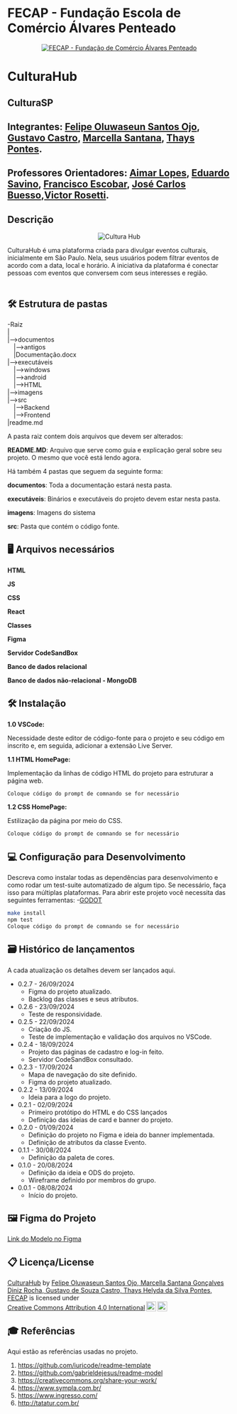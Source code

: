 # FECAP - Fundação Escola de Comércio Álvares Penteado

<p align="center">
<a href= "https://www.fecap.br/"><img src="https://encrypted-tbn0.gstatic.com/images?q=tbn:ANd9GcRhZPrRa89Kma0ZZogxm0pi-tCn_TLKeHGVxywp-LXAFGR3B1DPouAJYHgKZGV0XTEf4AE&usqp=CAU" alt="FECAP - Fundação de Comércio Álvares Penteado" border="0"></a>
</p>

# CulturaHub

## CulturaSP

## Integrantes: <a href="https://www.linkedin.com/in/felipeosantosojo/">Felipe Oluwaseun Santos Ojo</a>, <a href="https://www.linkedin.com/in/gustavocastro01/">Gustavo Castro</a>, <a href="https://www.linkedin.com/in/marcella-santana-b76883262/">Marcella Santana</a>, <a href="https://www.linkedin.com/in/thays-pontes-14663822b//">Thays Pontes</a>.

## Professores Orientadores: <a href="https://www.linkedin.com/in/aimarlopes/">Aimar Lopes</a>, <a href="https://www.linkedin.com/in/eduardo-savino-gomes-77833a10/">Eduardo Savino</a>, <a href="https://www.linkedin.com/in/francisco-escobar/">Francisco Escobar</a>, <a href="https://www.linkedin.com/in/jbuesso/">José Carlos Buesso</a>,<a href="https://www.linkedin.com/in/victorbarq/">Victor Rosetti</a>.

## Descrição

<p align="center">
<img src="https://i.imgur.com/mne6mnP.png" alt="Cultura Hub" border="0">


CulturaHub é uma plataforma criada para divulgar eventos culturais, inicialmente em São Paulo. Nela, seus usuários podem filtrar eventos de acordo com a data, local e horário. A iniciativa da plataforma é conectar pessoas com eventos que conversem com seus interesses e região. 
<br><br>


## 🛠 Estrutura de pastas

-Raiz<br>
|<br>
|-->documentos<br>
  &emsp;|-->antigos<br>
  &emsp;|Documentação.docx<br>
|-->executáveis<br>
  &emsp;|-->windows<br>
  &emsp;|-->android<br>
  &emsp;|-->HTML<br>
|-->imagens<br>
|-->src<br>
  &emsp;|-->Backend<br>
  &emsp;|-->Frontend<br>
|readme.md<br>

A pasta raiz contem dois arquivos que devem ser alterados:

<b>README.MD</b>: Arquivo que serve como guia e explicação geral sobre seu projeto. O mesmo que você está lendo agora.

Há também 4 pastas que seguem da seguinte forma:

<b>documentos</b>: Toda a documentação estará nesta pasta.

<b>executáveis</b>: Binários e executáveis do projeto devem estar nesta pasta.

<b>imagens</b>: Imagens do sistema

<b>src</b>: Pasta que contém o código fonte.

## 🖥 Arquivos necessários 

<b> HTML </b>

<b>JS</b>

<b>CSS</b>

<b>React</b>

<b>Classes</b>

<b>Figma</b>

<b>Servidor CodeSandBox</b>

<b>Banco de dados relacional</b>

<b>Banco de dados não-relacional - MongoDB</b>

## 🛠 Instalação
<b>1.0 VSCode:</b>

Necessidade deste editor de código-fonte para o projeto e seu código em inscrito e, em seguida, adicionar a extensão Live Server.

<b>1.1 HTML HomePage:</b>

Implementação da linhas de código HTML do projeto para estruturar a página web.
```sh
Coloque código do prompt de comnando se for necessário
```
<b>1.2 CSS HomePage:</b>

Estilização da página por meio do CSS.
```sh
Coloque código do prompt de comnando se for necessário
```

## 💻 Configuração para Desenvolvimento
Descreva como instalar todas as dependências para desenvolvimento e como rodar um test-suite automatizado de algum tipo. Se necessário, faça isso para múltiplas plataformas.
Para abrir este projeto você necessita das seguintes ferramentas:
-<a href="https://godotengine.org/download">GODOT</a>
```sh
make install
npm test
Coloque código do prompt de comnando se for necessário
```
## 🗃 Histórico de lançamentos
A cada atualização os detalhes devem ser lançados aqui.
* 0.2.7 - 26/09/2024
    * Figma do projeto atualizado.
    * Backlog das classes e seus atributos.
* 0.2.6 - 23/09/2024
    * Teste de responsividade.
* 0.2.5 - 22/09/2024
    * Criação do JS.
    * Teste de implementação e validação dos arquivos no VSCode.
* 0.2.4 - 18/09/2024
    * Projeto das páginas de cadastro e log-in feito.
    * Servidor CodeSandBox consultado.
* 0.2.3 - 17/09/2024
    * Mapa de navegação do site definido.
    * Figma do projeto atualizado.
* 0.2.2 - 13/09/2024
    * Ideia para a logo do projeto.
* 0.2.1 - 02/09/2024
    * Primeiro protótipo do HTML e do CSS lançados
    * Definição das ideias de card e banner do projeto.
* 0.2.0 - 01/09/2024
    * Definição do projeto no Figma e ideia do banner implementada.
    * Definição de atributos da classe Evento.
* 0.1.1 - 30/08/2024
    * Definição da paleta de cores.
* 0.1.0 - 20/08/2024
    * Definição da ideia e ODS do projeto.
    * Wireframe definido por membros do grupo.
* 0.0.1 - 08/08/2024
    * Início do projeto.

## 🖼 Figma do Projeto

<p><a href="https://www.figma.com/design/44VzgjpIxXsirxOWdJtm4A/Untitled?node-id=0-1&node-type=canvas&t=pEwqi3yuOjF1taog-0" target="_blank">Link do Modelo no Figma</a></p>

## 📋 Licença/License

<p xmlns:cc="http://creativecommons.org/ns#" xmlns:dct="http://purl.org/dc/terms/"><a property="dct:title" rel="cc:attributionURL" href="https://github.com/2024-2-NADS2/Projeto2?tab=readme-ov-file">CulturaHub</a> by <a rel="cc:attributionURL dct:creator" property="cc:attributionName" href="https://www.linkedin.com/in/felipeosantosojo/, https:/www.linkedin/.com/in/marcella-santana-b76883262/, https://www.linkedin.com/in/gustavocastro01/, https://www.linkedin.com/in/thays-pontes-14663822b/">Felipe Oluwaseun Santos Ojo, Marcella Santana Gonçalves Diniz Rocha, Gustavo de Souza Castro, Thays Helyda da Silva Pontes, FECAP</a> is licensed under <a href="https://creativecommons.org/licenses/by/4.0/?ref=chooser-v1" target="_blank" rel="license noopener noreferrer" style="display:inline-block;">Creative Commons Attribution 4.0 International<img style="height:22px!important;margin-left:3px;vertical-align:text-bottom;" src="https://mirrors.creativecommons.org/presskit/icons/cc.svg?ref=chooser-v1" alt=""><img style="height:22px!important;margin-left:3px;vertical-align:text-bottom;" src="https://mirrors.creativecommons.org/presskit/icons/by.svg?ref=chooser-v1" alt=""></a></p>

## 🎓 Referências

Aqui estão as referências usadas no projeto.

1. <https://github.com/iuricode/readme-template>
2. <https://github.com/gabrieldejesus/readme-model>
3. <https://creativecommons.org/share-your-work/>
4. <https://www.sympla.com.br/>
5. <https://www.ingresso.com/>
6. <http://tatatur.com.br/>
